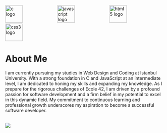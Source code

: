 
<br>
<br>

<div align="left">
  <img src="https://cdn.jsdelivr.net/gh/devicons/devicon/icons/c/c-original.svg" height="55" alt="c logo"  />
  <img width="102" />
  <img src="https://cdn.jsdelivr.net/gh/devicons/devicon/icons/javascript/javascript-original.svg" height="55" alt="javascript logo"  />
  <img width="102" />
  <img src="https://cdn.jsdelivr.net/gh/devicons/devicon/icons/html5/html5-original.svg" height="55" alt="html5 logo"  />
  <img width="102" />
  <img src="https://cdn.jsdelivr.net/gh/devicons/devicon/icons/css3/css3-original.svg" height="55" alt="css3 logo"  />
</div>


# About Me 

I am currently pursuing my studies in Web Design and Coding at Istanbul University. 
With a strong foundation in C and JavaScript at an intermediate level, I am dedicated to honing my skills and expanding my knowledge.
As I prepare for the rigorous challenges of Ecole 42, I am driven by a profound passion for software development and a firm belief in my potential to excel in this dynamic field.
My commitment to continuous learning and professional growth underscores my aspiration to become a successful software developer.
        

<br>

<div align="left">
  <img src="https://profile-counter.glitch.me/zerenay/count.svg?"  />
</div>

